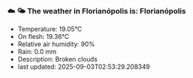 ### ☁️ 🌤️  The weather in Florianópolis is: Florianópolis

- Temperature: 19.05°C
- On flesh: 19.36°C
- Relative air humidity: 90%
- Rain: 0.0 mm
- Description: Broken clouds
- last updated: 2025-09-03T02:53:29.208349
